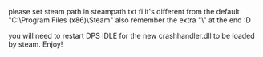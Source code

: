 please set steam path in steampath.txt fi it's different from the default "C:\Program Files (x86)\Steam\"
also remember the extra "\\" at the end :D

you will need to restart DPS IDLE for the new crashhandler.dll to be loaded by steam. Enjoy!
